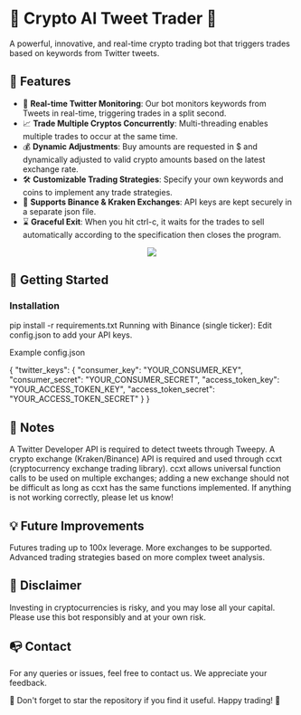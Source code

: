 # 🚀 Crypto AI Tweet Trader 🚀 

A powerful, innovative, and real-time crypto trading bot that triggers trades based on keywords from Twitter tweets.

## 🎯 Features

- 📱 **Real-time Twitter Monitoring**: Our bot monitors keywords from Tweets in real-time, triggering trades in a split second.
- 📈 **Trade Multiple Cryptos Concurrently**: Multi-threading enables multiple trades to occur at the same time.
- 💰 **Dynamic Adjustments**: Buy amounts are requested in $ and dynamically adjusted to valid crypto amounts based on the latest exchange rate.
- 🛠️ **Customizable Trading Strategies**: Specify your own keywords and coins to implement any trade strategies.
- 💼 **Supports Binance & Kraken Exchanges**: API keys are kept securely in a separate json file.
- ⌛ **Graceful Exit**: When you hit ctrl-c, it waits for the trades to sell automatically according to the specification then closes the program.

<p align="center">
  <img src="https://github.com/jaimindp/Twitter_Activated_Crypto_Trading_Bot/blob/main/elon_2.gif">
</p>


## 🚀 Getting Started

### Installation


pip install -r requirements.txt
Running with Binance (single ticker):
Edit config.json to add your API keys.

Example config.json


{
    "twitter_keys": {
        "consumer_key": "YOUR_CONSUMER_KEY",
        "consumer_secret": "YOUR_CONSUMER_SECRET",
        "access_token_key": "YOUR_ACCESS_TOKEN_KEY",
        "access_token_secret": "YOUR_ACCESS_TOKEN_SECRET"
    }
}


## 📝 Notes
A Twitter Developer API is required to detect tweets through Tweepy.
A crypto exchange (Kraken/Binance) API is required and used through ccxt (cryptocurrency exchange trading library).
ccxt allows universal function calls to be used on multiple exchanges; adding a new exchange should not be difficult as long as ccxt has the same functions implemented.
If anything is not working correctly, please let us know!


## 💡 Future Improvements
Futures trading up to 100x leverage.
More exchanges to be supported.
Advanced trading strategies based on more complex tweet analysis.

## 🚩 Disclaimer
Investing in cryptocurrencies is risky, and you may lose all your capital. Please use this bot responsibly and at your own risk.

## 📭 Contact
For any queries or issues, feel free to contact us. We appreciate your feedback.

🌟 Don't forget to star the repository if you find it useful. Happy trading! 🌟
